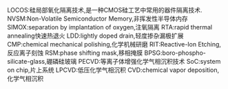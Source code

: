 LOCOS:硅局部氧化隔离技术,是一种CMOS硅工艺中常用的器件隔离技术.
NVSM:Non-Volatile Semiconductor Memory,非挥发性半导体内存
SIMOX:separation by implantation of oxygen,注氧隔离
RTA:rapid thermal annealing快速热退火
LDD:lightly doped drain,轻度掺杂漏极扩展
CMP:chemical mechanical polishing,化学机械研磨
RIT:Reactive-Ion Etching,反应离子刻蚀
RSM:phase shifting mask,移相掩膜
BPSG:boro-phospho-silicate-glass,硼磷硅玻璃
PECVD:等离子体增强化学气相沉积技术
SoC:system on chip,片上系统
LPCVD:低压化学气相沉积
CVD:chemical vapor deposition,化学气相沉积
